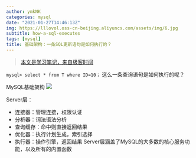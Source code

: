 ```yaml
---
author: ymkNK
categories: mysql
date: "2021-01-27T14:46:13Z"
img: https://lllovol.oss-cn-beijing.aliyuncs.com/assets/img/6.jpg
subtitle: how-a-sql-executes
tags: [mysql]
title: 基础架构：一条SQL更新语句是如何执行的？
---
```


>[本文是学习笔记，来自极客时间](https://time.geekbang.org/column/article/68319)


`mysql> select * from T where ID=10；` 这么一条查询语句是如何执行的呢？

MySQL基础架构
![](https://lllovol.oss-cn-beijing.aliyuncs.com/oss/mysql%E5%9F%BA%E6%9C%AC%E6%9E%B6%E6%9E%84%E7%A4%BA%E6%84%8F%E5%9B%BE.png)

Server层：
- 连接器：管理连接，权限认证
- 分析器：词法语法分析
- 查询缓存：命中则直接返回结果
- 优化器：执行计划生成，索引选择
- 执行器：操作引擎，返回结果
Server层涵盖了MySQL的大多数的核心服务功能，以及所有的内置函数